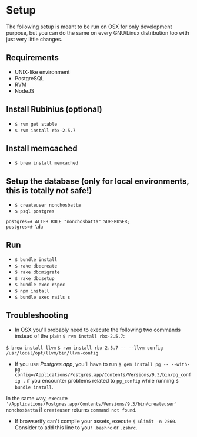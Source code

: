# Setup
The following setup is meant to be run on OSX for only development purpose, but you can do the same on every GNU/Linux distribution too with just very little changes.

## Requirements
- UNIX-like environment
- PostgreSQL
- RVM
- NodeJS

## Install Rubinius (optional)
- `$ rvm get stable`
- `$ rvm install rbx-2.5.7`

## Install memcached
- `$ brew install memcached`

## Setup the database (only for local environments, this is totally *not* safe!)
- `$ createuser nonchosbatta`
- `$ psql postgres`
```
postgres=# ALTER ROLE "nonchosbatta" SUPERUSER;
postgres=# \du
```

## Run
- `$ bundle install`
- `$ rake db:create`
- `$ rake db:migrate`
- `$ rake db:setup`
- `$ bundle exec rspec`
- `$ npm install`
- `$ bundle exec rails s`

## Troubleshooting
* In OSX you'll probably need to execute the following two commands instead of the plain `$ rvm install rbx-2.5.7`:

`$ brew install llvm`
`$ rvm install rbx-2.5.7 -- --llvm-config /usr/local/opt/llvm/bin/llvm-config`


* If you use *Postgres.app*, you'll have to run `$ gem install pg -- --with-pg-config=/Applications/Postgres.app/Contents/Versions/9.3/bin/pg_config .` if you encounter problems related to `pg_config` while running `$ bundle install`.

In the same way, execute `'/Applications/Postgres.app/Contents/Versions/9.3/bin/createuser' nonchosbatta` if `createuser` returns `command not found`.


* If browserify can't compile your assets, execute `$ ulimit -n 2560`. Consider to add this line to your `.bashrc` or `.zshrc`.
